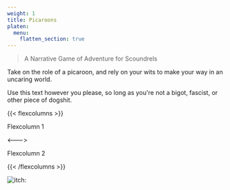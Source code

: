 ```yaml
---
weight: 1
title: Picaroons
platen:
  menu:
    flatten_section: true
---
```


> A Narrative Game of Adventure for Scoundrels

Take on the role of a picaroon, and rely on your wits to make your way in an uncaring world.

Use this text however you please, so long as you're not a bigot, fascist, or other piece of dogshit.

{{< flexcolumns >}}

Flexcolumn 1

<--->

Flexcolumn 2

{{< /flexcolumns >}}

![itch:](picaroons)
